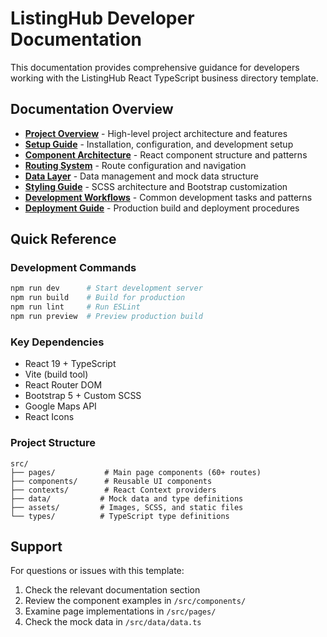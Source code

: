 # ListingHub Developer Documentation

This documentation provides comprehensive guidance for developers working with the ListingHub React TypeScript business directory template.

## Documentation Overview

- **[Project Overview](./PROJECT-OVERVIEW.md)** - High-level project architecture and features
- **[Setup Guide](./SETUP-GUIDE.md)** - Installation, configuration, and development setup
- **[Component Architecture](./COMPONENT-ARCHITECTURE.md)** - React component structure and patterns
- **[Routing System](./ROUTING-SYSTEM.md)** - Route configuration and navigation
- **[Data Layer](./DATA-LAYER.md)** - Data management and mock data structure
- **[Styling Guide](./STYLING-GUIDE.md)** - SCSS architecture and Bootstrap customization
- **[Development Workflows](./DEVELOPMENT-WORKFLOWS.md)** - Common development tasks and patterns
- **[Deployment Guide](./DEPLOYMENT-GUIDE.md)** - Production build and deployment procedures

## Quick Reference

### Development Commands
```bash
npm run dev      # Start development server
npm run build    # Build for production
npm run lint     # Run ESLint
npm run preview  # Preview production build
```

### Key Dependencies
- React 19 + TypeScript
- Vite (build tool)
- React Router DOM
- Bootstrap 5 + Custom SCSS
- Google Maps API
- React Icons

### Project Structure
```
src/
├── pages/           # Main page components (60+ routes)
├── components/      # Reusable UI components
├── contexts/        # React Context providers
├── data/           # Mock data and type definitions
├── assets/         # Images, SCSS, and static files
└── types/          # TypeScript type definitions
```

## Support

For questions or issues with this template:
1. Check the relevant documentation section
2. Review the component examples in `/src/components/`
3. Examine page implementations in `/src/pages/`
4. Check the mock data in `/src/data/data.ts`